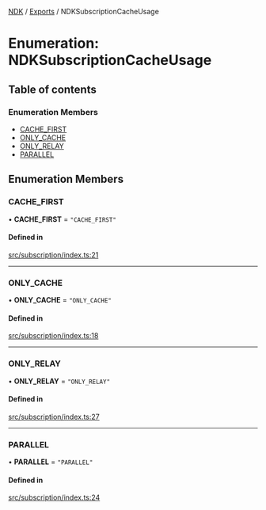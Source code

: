 [NDK](../README.md) / [Exports](../modules.md) / NDKSubscriptionCacheUsage

# Enumeration: NDKSubscriptionCacheUsage

## Table of contents

### Enumeration Members

- [CACHE\_FIRST](NDKSubscriptionCacheUsage.md#cache_first)
- [ONLY\_CACHE](NDKSubscriptionCacheUsage.md#only_cache)
- [ONLY\_RELAY](NDKSubscriptionCacheUsage.md#only_relay)
- [PARALLEL](NDKSubscriptionCacheUsage.md#parallel)

## Enumeration Members

### CACHE\_FIRST

• **CACHE\_FIRST** = ``"CACHE_FIRST"``

#### Defined in

[src/subscription/index.ts:21](https://github.com/nostr-dev-kit/ndk/blob/4b9fbc9/src/subscription/index.ts#L21)

___

### ONLY\_CACHE

• **ONLY\_CACHE** = ``"ONLY_CACHE"``

#### Defined in

[src/subscription/index.ts:18](https://github.com/nostr-dev-kit/ndk/blob/4b9fbc9/src/subscription/index.ts#L18)

___

### ONLY\_RELAY

• **ONLY\_RELAY** = ``"ONLY_RELAY"``

#### Defined in

[src/subscription/index.ts:27](https://github.com/nostr-dev-kit/ndk/blob/4b9fbc9/src/subscription/index.ts#L27)

___

### PARALLEL

• **PARALLEL** = ``"PARALLEL"``

#### Defined in

[src/subscription/index.ts:24](https://github.com/nostr-dev-kit/ndk/blob/4b9fbc9/src/subscription/index.ts#L24)
